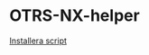 # OTRS-NX-helper

[Installera script](https://github.com/transmartoblar/OTRS-NX-helper/raw/master/Scripts/OTRS-NX.user.js)
